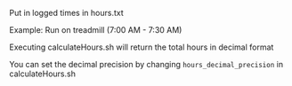 Put in logged times in hours.txt 

Example: Run on treadmill (7:00 AM - 7:30 AM)

Executing calculateHours.sh will return the total hours in decimal format

You can set the decimal precision by changing ```hours_decimal_precision``` in calculateHours.sh